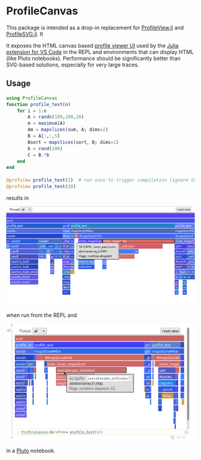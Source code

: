# ProfileCanvas

This package is intended as a drop-in replacement for [ProfileView.jl](https://github.com/timholy/ProfileView.jl) and [ProfileSVG.jl](https://github.com/kimikage/ProfileSVG.jl). It

It exposes the HTML canvas based [profile viewer UI](https://github.com/pfitzseb/jl-profile.js) used by the [Julia extension for VS Code](https://www.julia-vscode.org/docs/stable/userguide/profiler/) in the REPL and environments that can display HTML (like Pluto notebooks). Performance should be significantly better than SVG-based solutions, especially for very large traces.

## Usage

```julia
using ProfileCanvas
function profile_test(n)
    for i = 1:n
        A = randn(100,100,20)
        m = maximum(A)
        Am = mapslices(sum, A; dims=2)
        B = A[:,:,5]
        Bsort = mapslices(sort, B; dims=1)
        b = rand(100)
        C = B.*b
    end
end

@profview profile_test(1)  # run once to trigger compilation (ignore this one)
@profview profile_test(10)
```
results in

![](assets/flamegraph.png)

when run from the REPL and

![](assets/flamegraph-pluto.png)

in a [Pluto](https://github.com/fonsp/Pluto.jl) notebook.